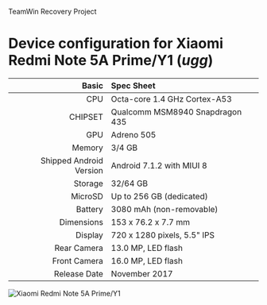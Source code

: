 TeamWin Recovery Project

Device configuration for Xiaomi Redmi Note 5A Prime/Y1  (_ugg_)
=====================================================

Basic   | Spec Sheet
-------:|:-------------------------
CPU     | Octa-core 1.4 GHz Cortex-A53
CHIPSET | Qualcomm MSM8940 Snapdragon 435
GPU     | Adreno 505
Memory  | 3/4 GB
Shipped Android Version | Android 7.1.2 with MIUI 8
Storage | 32/64 GB
MicroSD | Up to 256 GB (dedicated)
Battery | 3080 mAh (non-removable)
Dimensions | 153 x 76.2 x 7.7 mm
Display | 720 x 1280 pixels, 5.5" IPS
Rear Camera  | 13.0 MP, LED flash
Front Camera | 16.0 MP, LED flash
Release Date | November 2017

![Xiaomi Redmi Note 5A Prime/Y1](https://cdn2.gsmarena.com/vv/pics/xiaomi/xiaomi-redmi-note-5a-2.jpg "Xiaomi Redmi Note 5A Prime/Y1")

